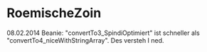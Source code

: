 RoemischeZoin
=============

08.02.2014 Beanie:
"convertTo3_SpindiOptimiert" ist schneller als "convertTo4_niceWithStringArray".
Des versteh I ned.
